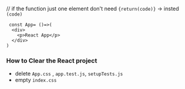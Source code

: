 // if the function just one element don't need `{return(code)}` -> insted `(code)`
```
 const App= ()=>(
  <div>
    <p>React App</p>
  </div>
) 
```

### How to Clear the React project
* delete `App.css` , `app.test.js`, `setupTests.js`
* empty `index.css`